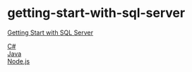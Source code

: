 # getting-start-with-sql-server
[Getting Start with SQL Server](https://www.microsoft.com/en-us/sql-server/developer-get-started/)

[C#](https://github.com/iphayao/getting-start-with-sql-server/tree/master/csharp) <br>
[Java](https://github.com/iphayao/getting-start-with-sql-server/tree/master/java) <br>
[Node.js](https://github.com/iphayao/getting-start-with-sql-server/tree/master/node.js)
